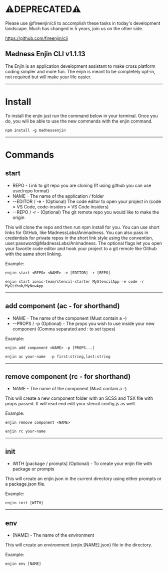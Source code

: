 # ⚠️DEPRECATED⚠️
Please use @fireenjin/cli to accomplish these tasks in today's development landscape. Much has changed in 5 years, join us on the other side.

https://github.com/fireenjin/cli

## Madness Enjin CLI v1.1.13

The Enjin is an application development assistant to make cross platform coding simpler and more fun. The enjin is meant to be completely opt-in, not required but will make your life easier.

---
# Install

To install the enjin just run the command below in your terminal.  Once you do, you will be able to use the new commands with the enjin command.

```npm install -g madnessenjin```

---

# Commands

## start

- REPO - Link to git repo you are cloning (If using github you can use user/repo format)
- NAME - The name of the application / folder
- --EDITOR / -e - (Optional) The code editor to open your project in (code = VS Code, code-insiders = VS Code Insiders)
- --REPO / -r - (Optional) The git remote repo you would like to make the origin

This will clone the repo and then run npm install for you. You can use short links for GitHub, like MadnessLabs/Animadness.  You can also pass in credentials for private repos in the short link style using the convention, user:password@MadnessLabs/Animadness. The optional flags let you open your favorite code editor and hook your project to a git remote like Github with the same short linking.

Example:

```enjin start <REPO> <NAME> -e [EDITOR] -r [REPO]```

```enjin start ionic-team/stencil-starter MyStencilApp -e code -r MyGithub/MyNewApp```

---


## add component (ac - for shorthand)

- NAME - The name of the component (Must contain a -)
- --PROPS / -p (Optional) - The props you wish to use inside your new component (Comma separated and : to set types)

Example:

```enjin add component <NAME> -p [PROPS...]```

```enjin ac your-name  -p first:string,last:string```

---


## remove component (rc - for shorthand)

- NAME - The name of the component (Must contain a -)

This will create a new component folder with an SCSS and TSX file with props passed.  It will read end edit your stencil.config.js as well.

Example:

```enjin remove component <NAME>```

```enjin rc your-name```

---

## init

- WITH [package / prompts] (Optional) - To create your enjin file with package or prompts

This will create an enjin.json in the current directory using either prompts or a package.json file.

Example:

```enjin init [WITH]```

---

## env

- [NAME] - The name of the environment

This will create an environment (enjin.[NAME].json) file in the directory.

Example:

```enjin env [NAME]```
